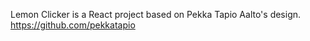 Lemon Clicker is a React project based on Pekka Tapio Aalto's design. https://github.com/pekkatapio
